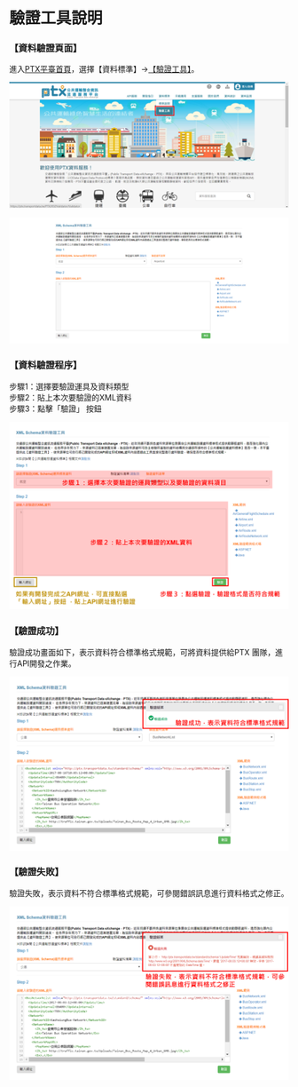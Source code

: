 # 驗證工具說明

### 【資料驗證頁面】 

進入[PTX平臺首頁](https://ptx.transportdata.tw/PTX/)，選擇【資料標準】-&gt;[【驗證工具】](https://ptx.transportdata.tw/PTX/XSDValidator/Validator)。

![](../.gitbook/assets/yan-zheng-gong-ju.png)

![](../.gitbook/assets/yan-zheng-gong-ju-1.png)

### 【資料驗證程序】 

步驟1：選擇要驗證運具及資料類型   
步驟2：貼上本次要驗證的XML資料   
步驟3：點擊「驗證」 按鈕

![](../.gitbook/assets/yan-zheng-gong-ju-2.png)

### 【驗證成功】 

驗證成功畫面如下，表示資料符合標準格式規範，可將資料提供給PTX 團隊，進行API開發之作業。

![](../.gitbook/assets/yan-zheng-gong-ju-3.png)

### 【驗證失敗】 

驗證失敗，表示資料不符合標準格式規範，可參閱錯誤訊息進行資料格式之修正。

![](../.gitbook/assets/yan-zheng-gong-ju-4.png)

